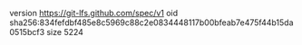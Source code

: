 version https://git-lfs.github.com/spec/v1
oid sha256:834fefdbf485e8c5969c88c2e0834448117b00bfeab7e475f44b15da0515bcf3
size 5224
